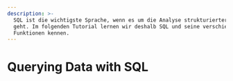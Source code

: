 ```yaml
---
description: >-
  SQL ist die wichtigste Sprache, wenn es um die Analyse strukturierter Daten
  geht. Im folgenden Tutorial lernen wir deshalb SQL und seine verschiedenen
  Funktionen kennen.
---
```


# Querying Data with SQL



